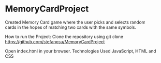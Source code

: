 # MemoryCardProject

Created Memory Card game where the user picks and selects random cards in the hopes of matching two cards with the same symbols. 

How to run the Project: Clone the repository using git clone https://github.com/stefanosu/MemoryCardProject

Open index.html in your browser. Technologies Used JavaScript, HTML and CSS
